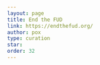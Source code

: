 ```yaml
---
layout: page
title: End the FUD
link: https://endthefud.org/
author: pox
type: curation
star: 
order: 32
---
```

